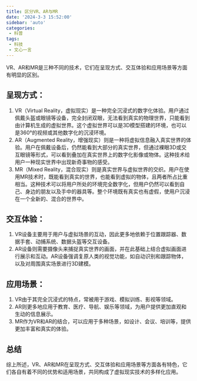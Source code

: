 ```yaml
---
title: 区分VR、AR与MR
date: '2024-3-3 15:52:00'
sidebar: 'auto'
categories:
 - 科普
tags:
 - 科技
 - 文心一言
---
```

VR、AR和MR是三种不同的技术，它们在呈现方式、交互体验和应用场景等方面有明显的区别。

## 呈现方式：
1. VR（Virtual Reality，虚拟现实）是一种完全沉浸式的数字化体验。用户通过佩戴头盔或眼镜等设备，完全封闭双眼，无法看到真实的物理世界，只能看到由计算机生成的虚拟世界。这个虚拟世界可以是3D模型搭建的环境，也可以是360°的视频或其他数字化的沉浸环境。
2. AR（Augmented Reality，增强现实）则是一种将虚拟信息融入真实世界的体验。用户在佩戴设备后，仍然能看到大部分的真实世界，但通过裸眼3D或交互眼镜等形式，可以看到叠加在真实世界上的数字化影像或物体。这种技术给用户一种现实世界中出现新奇事物的感受。
3. MR（Mixed Reality，混合现实）则是真实世界与虚拟世界的交织。用户在使用MR技术时，既能看到真实的世界，也能看到虚拟的物体，且两者所占比重相当。这种技术可以将用户所处的环境完全数字化，但用户仍然可以看到自己、身边的朋友以及手中的器具等。整个环境既有真实也有虚假，使用户沉浸在一个全新的、混合的世界中。
## 交互体验：
1. VR设备主要用于用户与虚拟场景的互动，因此更多地依赖于位置跟踪器、数据手套、动捕系统、数据头盔等交互设备。
2. AR设备则需要摄像头来捕捉真实世界的画面，并在此基础上结合虚拟画面进行展示和互动。AR设备强调复原人类的视觉功能，如自动识别和跟踪物体，以及对周围真实场景进行3D建模。
## 应用场景：
1. VR由于其完全沉浸式的特点，常被用于游戏、模拟训练、影视等领域。
2. AR则更多地应用于教育、医疗、导航、娱乐等领域，为用户提供更加直观和生动的信息展示。
3. MR作为VR和AR的结合，可以应用于多种场景，如设计、会议、培训等，提供更加丰富和真实的体验。
## 总结
综上所述，VR、AR和MR在呈现方式、交互体验和应用场景等方面各有特色，它们各自有着不同的优势和适用场景，共同构成了虚拟现实技术的多样化应用。